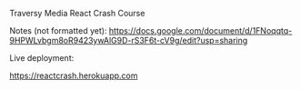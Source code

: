 Traversy Media React Crash Course

Notes (not formatted yet):
https://docs.google.com/document/d/1FNoqqtq-9HPWLvbgm8oR9423ywAlG9D-rS3F6t-cV9g/edit?usp=sharing

Live deployment:

https://reactcrash.herokuapp.com
